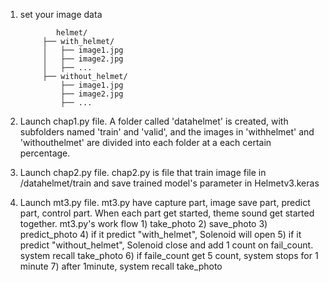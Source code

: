1. set your image data
   
               helmet/
            ├── with_helmet/
            │   ├── image1.jpg
            │   ├── image2.jpg
            │   ├── ...
            ├── without_helmet/
                ├── image1.jpg
                ├── image2.jpg
                ├── ...
   
2. Launch chap1.py file. A folder called 'datahelmet' is created, with subfolders named 'train' and 'valid', and the images in 'withhelmet' and 'withouthelmet' are divided into each folder at a each certain percentage.
3. Launch chap2.py file. chap2.py is file that train image file in /datahelmet/train and save trained model's parameter in Helmetv3.keras
4. Launch mt3.py file. mt3.py have capture part, image save part, predict part, control part. When each part get started, theme sound get started together.
           mt3.py's work flow
           1) take_photo
           2) save_photo
           3) predict_photo
           4) if it predict "with_helmet", Solenoid will open
           5) if it predict "without_helmet", Solenoid close and add 1 count on fail_count. system recall take_photo
           6) if faile_count get 5 count, system stops for 1 minute
           7) after 1minute, system recall take_photo
